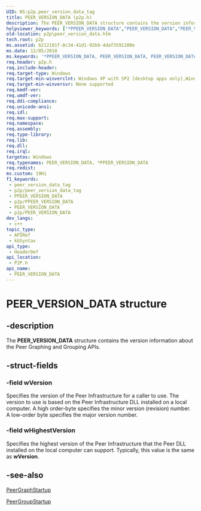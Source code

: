 ```yaml
---
UID: NS:p2p.peer_version_data_tag
title: PEER_VERSION_DATA (p2p.h)
description: The PEER_VERSION_DATA structure contains the version information about the Peer Graphing and Grouping APIs.
helpviewer_keywords: ["*PPEER_VERSION_DATA","PEER_VERSION_DATA","PEER_VERSION_DATA structure [Peer Networking]","PPEER_VERSION_DATA","PPEER_VERSION_DATA structure pointer [Peer Networking]","p2p.peer_version_data","p2p/PPEER_VERSION_DATA","p2p/peer_version_data_tag"]
old-location: p2p\peer_version_data.htm
tech.root: p2p
ms.assetid: b212101f-8c34-41d1-92b9-4daf3591200e
ms.date: 12/05/2018
ms.keywords: '*PPEER_VERSION_DATA, PEER_VERSION_DATA, PEER_VERSION_DATA structure [Peer Networking], PPEER_VERSION_DATA, PPEER_VERSION_DATA structure pointer [Peer Networking], p2p.peer_version_data, p2p/PPEER_VERSION_DATA, p2p/peer_version_data_tag'
req.header: p2p.h
req.include-header: 
req.target-type: Windows
req.target-min-winverclnt: Windows XP with SP2 [desktop apps only],Windows XP with SP1 with the Advanced Networking Pack forWindows XP
req.target-min-winversvr: None supported
req.kmdf-ver: 
req.umdf-ver: 
req.ddi-compliance: 
req.unicode-ansi: 
req.idl: 
req.max-support: 
req.namespace: 
req.assembly: 
req.type-library: 
req.lib: 
req.dll: 
req.irql: 
targetos: Windows
req.typenames: PEER_VERSION_DATA, *PPEER_VERSION_DATA
req.redist: 
ms.custom: 19H1
f1_keywords:
 - peer_version_data_tag
 - p2p/peer_version_data_tag
 - PPEER_VERSION_DATA
 - p2p/PPEER_VERSION_DATA
 - PEER_VERSION_DATA
 - p2p/PEER_VERSION_DATA
dev_langs:
 - c++
topic_type:
 - APIRef
 - kbSyntax
api_type:
 - HeaderDef
api_location:
 - P2P.h
api_name:
 - PEER_VERSION_DATA
---
```


# PEER_VERSION_DATA structure


## -description

The <b>PEER_VERSION_DATA</b> structure contains the version information about the Peer Graphing and Grouping APIs.

## -struct-fields

### -field wVersion

Specifies the version of the Peer Infrastructure for a caller to use. The version to use is based on the Peer Infrastructure DLL installed on a local computer.  A high order-byte specifies the minor version (revision) number.  A low-order byte specifies the major version number.

### -field wHighestVersion

Specifies the highest version of the Peer Infrastructure that the Peer DLL installed on the local computer can support. Typically, this value is the same as <b>wVersion</b>.

## -see-also

<a href="/windows/desktop/api/p2p/nf-p2p-peergraphstartup">PeerGraphStartup</a>



<a href="/windows/desktop/api/p2p/nf-p2p-peergroupstartup">PeerGroupStartup</a>